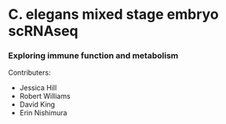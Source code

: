 # C. elegans mixed stage embryo scRNAseq 
### Exploring immune function and metabolism

Contributers: 
- Jessica Hill
- Robert Williams
- David King
- Erin Nishimura 

